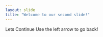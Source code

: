 ```yaml
---
layout: slide
title: "Welcome to our second slide!"
---
```

Lets Continue
Use the left arrow to go back!
